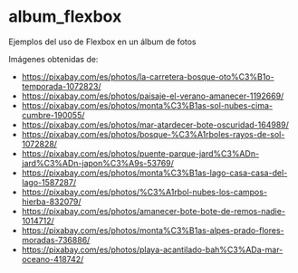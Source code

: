 # album_flexbox
Ejemplos del uso de Flexbox en un álbum de fotos

Imágenes obtenidas de:
- https://pixabay.com/es/photos/la-carretera-bosque-oto%C3%B1o-temporada-1072823/
- https://pixabay.com/es/photos/paisaje-el-verano-amanecer-1192669/
- https://pixabay.com/es/photos/monta%C3%B1as-sol-nubes-cima-cumbre-190055/
- https://pixabay.com/es/photos/mar-atardecer-bote-oscuridad-164989/
- https://pixabay.com/es/photos/bosque-%C3%A1rboles-rayos-de-sol-1072828/
- https://pixabay.com/es/photos/puente-parque-jard%C3%ADn-jard%C3%ADn-japon%C3%A9s-53769/
- https://pixabay.com/es/photos/monta%C3%B1as-lago-casa-casa-del-lago-1587287/
- https://pixabay.com/es/photos/%C3%A1rbol-nubes-los-campos-hierba-832079/
- https://pixabay.com/es/photos/amanecer-bote-bote-de-remos-nadie-1014712/
- https://pixabay.com/es/photos/monta%C3%B1as-alpes-prado-flores-moradas-736886/
- https://pixabay.com/es/photos/playa-acantilado-bah%C3%ADa-mar-oceano-418742/
